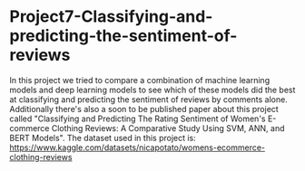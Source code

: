 # Project7-Classifying-and-predicting-the-sentiment-of-reviews
In this project we tried to compare a combination of machine learning models and deep learning models to see which of these models did the best at classifying and predicting the sentiment of reviews by comments alone. Additionally there's also a soon to be published paper about this project called "Classifying and Predicting The Rating Sentiment of Women's E-commerce Clothing Reviews: A Comparative Study Using SVM, ANN, and BERT Models". The dataset used in this project is: https://www.kaggle.com/datasets/nicapotato/womens-ecommerce-clothing-reviews
